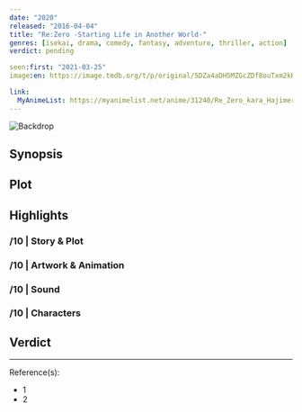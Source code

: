 ```yaml
---
date: "2020"
released: "2016-04-04"
title: "Re:Zero -Starting Life in Another World-"
genres: [isekai, drama, comedy, fantasy, adventure, thriller, action]
verdict: pending

seen:first: "2021-03-25"
image:en: https://image.tmdb.org/t/p/original/5DZa4aDH5MZGcZDf8ouTxm2kH2Y.jpg

link:
  MyAnimeList: https://myanimelist.net/anime/31240/Re_Zero_kara_Hajimeru_Isekai_Seikatsu
---
```


![Backdrop]()

## Synopsis

## Plot

## Highlights

### /10 | Story & Plot

### /10 | Artwork & Animation

### /10 | Sound

### /10 | Characters

## Verdict

<!-- SPOILERS -->

<!-- CLOSING -->

---
Reference(s):

- 1
- 2
